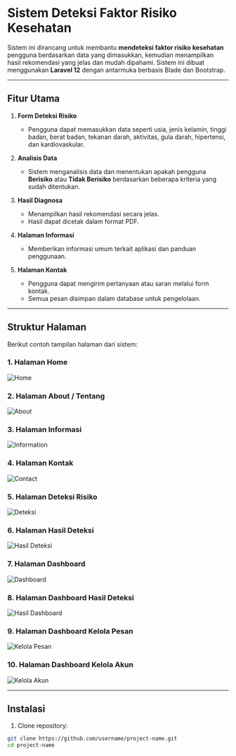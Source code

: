 # Sistem Deteksi Faktor Risiko Kesehatan

Sistem ini dirancang untuk membantu **mendeteksi faktor risiko kesehatan** pengguna berdasarkan data yang dimasukkan, kemudian menampilkan hasil rekomendasi yang jelas dan mudah dipahami. Sistem ini dibuat menggunakan **Laravel 12** dengan antarmuka berbasis Blade dan Bootstrap.

---

## Fitur Utama

1. **Form Deteksi Risiko**
   - Pengguna dapat memasukkan data seperti usia, jenis kelamin, tinggi badan, berat badan, tekanan darah, aktivitas, gula darah, hipertensi, dan kardiovaskular.
   
2. **Analisis Data**
   - Sistem menganalisis data dan menentukan apakah pengguna **Berisiko** atau **Tidak Berisiko** berdasarkan beberapa kriteria yang sudah ditentukan.
   
3. **Hasil Diagnosa**
   - Menampilkan hasil rekomendasi secara jelas.
   - Hasil dapat dicetak dalam format PDF.
   
4. **Halaman Informasi**
   - Memberikan informasi umum terkait aplikasi dan panduan penggunaan.

5. **Halaman Kontak**
   - Pengguna dapat mengirim pertanyaan atau saran melalui form kontak.
   - Semua pesan disimpan dalam database untuk pengelolaan.

---

## Struktur Halaman

Berikut contoh tampilan halaman dari sistem:

### 1. Halaman Home
![Home](./public/img/screenshots/home.png)

### 2. Halaman About / Tentang
![About](./public/img/screenshots/about.png)

### 3. Halaman Informasi
![Information](./public/img/screenshots/information.png)

### 4. Halaman Kontak
![Contact](./public/img/screenshots/contact.png)

### 5. Halaman Deteksi Risiko
![Deteksi](./public/img/screenshots/deteksi.png)

### 6. Halaman Hasil Deteksi
![Hasil Deteksi](./public/img/screenshots/hasil.png)

### 7. Halaman Dashboard
![Dashboard](./public/img/screenshots/dashboard.png)

### 8. Halaman Dashboard Hasil Deteksi
![Hasil Dashboard](./public/img/screenshots/hasil-deteksi.png)

### 9. Halaman Dashboard Kelola Pesan
![Kelola Pesan](./public/img/screenshots/kelola-pesan.png)

### 10. Halaman Dashboard Kelola Akun
![Kelola Akun](./public/img/screenshots/kelola-akun.png)

---

## Instalasi

1. Clone repository:
```bash
git clone https://github.com/username/project-name.git
cd project-name
